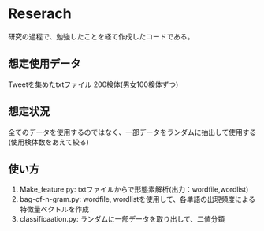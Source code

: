 # Reserach

研究の過程で、勉強したことを経て作成したコードである。

## 想定使用データ

Tweetを集めたtxtファイル 200検体(男女100検体ずつ)

## 想定状況
全てのデータを使用するのではなく、一部データをランダムに抽出して使用する(使用検体数をあえて絞る)

## 使い方

1. Make_feature.py: txtファイルからで形態素解析(出力：wordfile,wordlist)
2. bag-of-n-gram.py: wordfile, wordlistを使用して、各単語の出現頻度による特徴量ベクトルを作成
3. classificaation.py: ランダムに一部データを取り出して、二値分類
